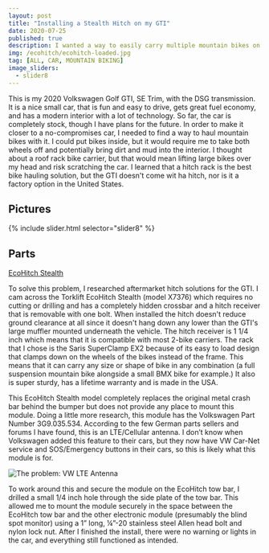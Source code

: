 ```yaml
---
layout: post
title: "Installing a Stealth Hitch on my GTI"
date: 2020-07-25
published: true
description: I wanted a way to easily carry multiple mountain bikes on my Volkswagen GTI without having to disassemble them. So I installed an EcoHitch Stealth which hides completely behind the rear bumper with a removable low-profile receiver with good ground clearance.
img: /ecohitch/ecohitch-loaded.jpg
tag: [ALL, CAR, MOUNTAIN BIKING]
image_sliders:
  - slider8
---
```


This is my 2020 Volkswagen Golf GTI, SE Trim, with the DSG transmission. It is a nice small car, that is fun and easy to drive, gets great fuel economy, and has a modern interior with a lot of technology. So far, the car is completely stock, though I have plans for the future. In order to make it closer to a no-compromises car, I needed to find a way to haul mountain bikes with it. I could put bikes inside, but it would require me to take both wheels off and potentially bring dirt and mud into the interior. I thought about a roof rack bike carrier, but that would mean lifting large bikes over my head and risk scratching the car. I learned that a hitch rack is the best bike hauling solution, but the GTI doesn't come wit ha hitch, nor is it a factory option in the United States.

## Pictures

{% include slider.html selector="slider8" %}


## Parts
[EcoHitch Stealth](https://www.etrailer.com/Trailer-Hitch/Volkswagen/Golf/2018/306-X7376.html?vehicleid=201875400)

To solve this problem, I researched aftermarket hitch solutions for the GTI. I cam across the Torklift EcoHitch Stealth (model X7376) which requires no cutting or drilling and has a completely hidden crossbar and a hitch receiver that is removable with one bolt. When installed the hitch doesn't reduce ground clearance at all since it doesn't hang down any lower than the GTI's large muffler mounted underneath the vehicle. The hitch receiver is 1 1/4 inch which means that it is compatible with most 2-bike carriers. The rack that I chose is the Saris SuperClamp EX2 because of its easy to load design that clamps down on the wheels of the bikes instead of the frame. This means that it can carry any size or shape of bike in any combination (a full suspension mountain bike alongside a small BMX bike for example.) It also is super sturdy, has a lifetime warranty and is made in the USA.

This EcoHitch Stealth model completely replaces the original metal crash bar behind the bumper but does not provide any place to mount this module. Doing a little more research, this module has the Volkswagen Part Number 3G9.035.534. According to the few German parts sellers and forums I have found, this is an LTE/Cellular antenna. I don’t know when Volkswagen added this feature to their cars, but they now have VW Car-Net service and SOS/Emergency buttons in their cars, so this is likely what this module is for.

![The problem: VW LTE Antenna](http://wbenb.github.io/assets/img/ecohitch/ecohitch-problem.jpg)

To work around this and secure the module on the EcoHitch tow bar, I drilled a small 1/4 inch hole through the side plate of the tow bar. This allowed me to mount the module securely in the space between the EcoHitch tow bar and the other electronic module (presumably the blind spot monitor) using a 1” long, ¼”-20 stainless steel Allen head bolt and nylon lock nut. After I finished the install, there were no warning or lights in the car, and everything still functioned as intended.
